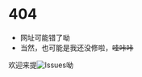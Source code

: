 # **404**

- 网址可能错了呦
- 当然，也可能是我还没修啦，~~哇咔咔~~

欢迎来提![Issues](https://github.com/luguoba/luguoba.github.io/issues)呦
